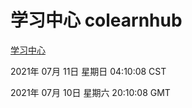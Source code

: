 # 学习中心 colearnhub
[学习中心](http://59.174.26.185:56308/colearnhub/)

2021年 07月 11日 星期日 04:10:08 CST

2021年 07月 10日 星期六 20:10:08 GMT
